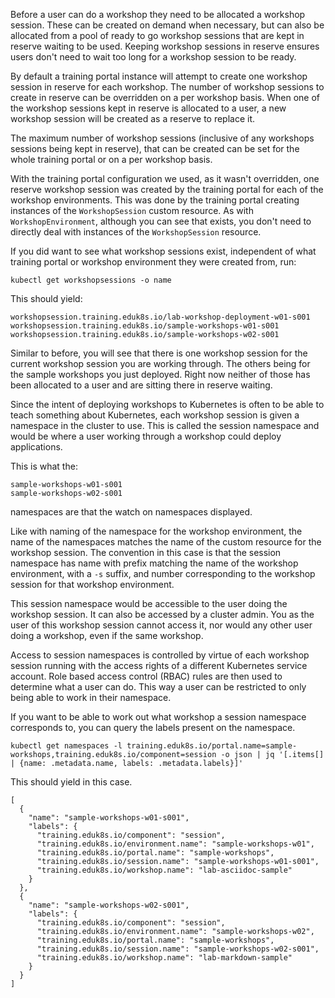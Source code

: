 Before a user can do a workshop they need to be allocated a workshop session. These can be created on demand when necessary, but can also be allocated from a pool of ready to go workshop sessions that are kept in reserve waiting to be used. Keeping workshop sessions in reserve ensures users don't need to wait too long for a workshop session to be ready.

By default a training portal instance will attempt to create one workshop session in reserve for each workshop. The number of workshop sessions to create in reserve can be overridden on a per workshop basis. When one of the workshop sessions kept in reserve is allocated to a user, a new workshop session will be created as a reserve to replace it.

The maximum number of workshop sessions (inclusive of any workshops sessions being kept in reserve), that can be created can be set for the whole training portal or on a per workshop basis.

With the training portal configuration we used, as it wasn't overridden, one reserve workshop session was created by the training portal for each of the workshop environments. This was done by the training portal creating instances of the `WorkshopSession` custom resource. As with `WorkshopEnvironment`, although you can see that exists, you don't need to directly deal with instances of the `WorkshopSession` resource.

If you did want to see what workshop sessions exist, independent of what training portal or workshop environment they were created from, run:

```execute
kubectl get workshopsessions -o name
```

This should yield:

```
workshopsession.training.eduk8s.io/lab-workshop-deployment-w01-s001
workshopsession.training.eduk8s.io/sample-workshops-w01-s001
workshopsession.training.eduk8s.io/sample-workshops-w02-s001
```

Similar to before, you will see that there is one workshop session for the current workshop session you are working through. The others being for the sample workshops you just deployed. Right now neither of those has been allocated to a user and are sitting there in reserve waiting.

Since the intent of deploying workshops to Kubernetes is often to be able to teach something about Kubernetes, each workshop session is given a namespace in the cluster to use. This is called the session namespace and would be where a user working through a workshop could deploy applications.

This is what the:

```
sample-workshops-w01-s001
sample-workshops-w02-s001
```

namespaces are that the watch on namespaces displayed.

Like with naming of the namespace for the workshop environment, the name of the namespaces matches the name of the custom resource for the workshop session. The convention in this case is that the session namespace has name with prefix matching the name of the workshop environment, with a `-s` suffix, and number corresponding to the workshop session for that workshop environment.

This session namespace would be accessible to the user doing the workshop session. It can also be accessed by a cluster admin. You as the user of this workshop session cannot access it, nor would any other user doing a workshop, even if the same workshop.

Access to session namespaces is controlled by virtue of each workshop session running with the access rights of a different Kubernetes service account. Role based access control (RBAC) rules are then used to determine what a user can do. This way a user can be restricted to only being able to work in their namespace.

If you want to be able to work out what workshop a session namespace corresponds to, you can query the labels present on the namespace.

```execute
kubectl get namespaces -l training.eduk8s.io/portal.name=sample-workshops,training.eduk8s.io/component=session -o json | jq '[.items[] | {name: .metadata.name, labels: .metadata.labels}]'
```

This should yield in this case.

```
[
  {
    "name": "sample-workshops-w01-s001",
    "labels": {
      "training.eduk8s.io/component": "session",
      "training.eduk8s.io/environment.name": "sample-workshops-w01",
      "training.eduk8s.io/portal.name": "sample-workshops",
      "training.eduk8s.io/session.name": "sample-workshops-w01-s001",
      "training.eduk8s.io/workshop.name": "lab-asciidoc-sample"
    }
  },
  {
    "name": "sample-workshops-w02-s001",
    "labels": {
      "training.eduk8s.io/component": "session",
      "training.eduk8s.io/environment.name": "sample-workshops-w02",
      "training.eduk8s.io/portal.name": "sample-workshops",
      "training.eduk8s.io/session.name": "sample-workshops-w02-s001",
      "training.eduk8s.io/workshop.name": "lab-markdown-sample"
    }
  }
]
```
